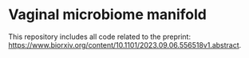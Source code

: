 # Vaginal microbiome manifold
This repository includes all code related to the preprint: https://www.biorxiv.org/content/10.1101/2023.09.06.556518v1.abstract.
